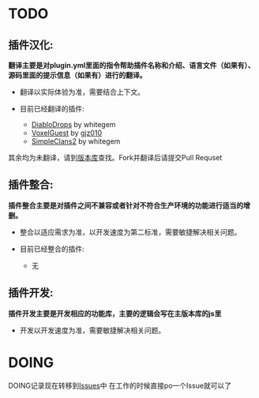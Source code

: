 TODO
====

插件汉化:
------------------------

__翻译主要是对plugin.yml里面的指令帮助插件名称和介绍、语言文件（如果有）、源码里面的提示信息（如果有）进行的翻译。__
 + 翻译以实际体验为准，需要结合上下文。

 + 目前已经翻译的插件:
   +  [DiabloDrops](https://github.com/Nekocraft/DiabloDrops) by whitegem
   +  [VoxelGuest](https://github.com/Nekocraft/VoxelGuest) by [gjz010](https://github.com/gjz010)
   +  [SimpleClans2](https://github.com/Nekocraft/SimpleClans2) by whitegem
 
其余均为未翻译，请到[版本库](https://github.com/Nekocraft)查找。Fork并翻译后请提交Pull Requset

插件整合:
------------------------

__插件整合主要是对插件之间不兼容或者针对不符合生产环境的功能进行适当的增删。__
 + 整合以适应需求为准，以开发速度为第二标准，需要敏捷解决相关问题。

 + 目前已经整合的插件:
   + 无

插件开发:
------------------------

__插件开发主要是开发相应的功能库，主要的逻辑会写在主版本库的js里__
 + 开发以开发速度为准，需要敏捷解决相关问题。

DOING
=====

DOING记录现在转移到[Issues](https://github.com/Nekocraft/TODO/issues)中
在工作的时候直接po一个Issue就可以了
